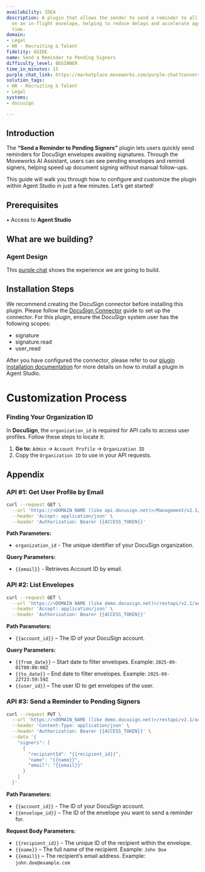 ```yaml
---
availability: IDEA
description: A plugin that allows the sender to send a reminder to all pending signers
  on an in-flight envelope, helping to reduce delays and accelerate agreement turnaround
  time.
domain:
- Legal
- HR - Recruiting & Talent
fidelity: GUIDE
name: Send a Reminder to Pending Signers
difficulty_level: BEGINNER
time_in_minutes: 15
purple_chat_link: https://marketplace.moveworks.com/purple-chat?conversation=%7B%22messages%22%3A%5B%7B%22parts%22%3A%5B%7B%22richText%22%3A%22%3Cp+xmlns%3D%5C%22http%3A%2F%2Fwww.w3.org%2F1999%2Fxhtml%5C%22%3EI+want+to+send+a+reminder+for+an+envelope+I+sent+on+Docusign%3C%2Fp%3E%22%7D%5D%2C%22role%22%3A%22user%22%7D%2C%7B%22parts%22%3A%5B%7B%22richText%22%3A%22%3Cp+xmlns%3D%5C%22http%3A%2F%2Fwww.w3.org%2F1999%2Fxhtml%5C%22%3EOkay%2C+which+envelope+would+you+like+to+send+a+reminder+for%3F%3C%2Fp%3E%22%7D%2C%7B%22reasoningSteps%22%3A%5B%7B%22richText%22%3A%22%3Cp+xmlns%3D%5C%22http%3A%2F%2Fwww.w3.org%2F1999%2Fxhtml%5C%22%3EFetching+your+in-flight+envelopes+from+%3Cb%3EDocuSign%3C%2Fb%3E%3C%2Fp%3E%22%2C%22status%22%3A%22success%22%7D%5D%7D%2C%7B%22richText%22%3A%22%3Col+xmlns%3D%5C%22http%3A%2F%2Fwww.w3.org%2F1999%2Fxhtml%5C%22%3E%3Cli%3E%3Cp%3ESOW+for+Project+Alpha+-+Pending%3A+Emily+White%3C%2Fp%3E%3C%2Fli%3E%3Cli%3E%3Cp%3EMutual+NDA+-+Pending%3A+John+Doe%3C%2Fp%3E%3C%2Fli%3E%3Cli%3E%3Cp%3EUpdated+Service+Agreement+-+Pending%3A+Michael+Johnson%2C+Sarah+Davis%3C%2Fp%3E%3C%2Fli%3E%3C%2Fol%3E%22%7D%5D%2C%22role%22%3A%22assistant%22%7D%2C%7B%22parts%22%3A%5B%7B%22richText%22%3A%221%22%7D%5D%2C%22role%22%3A%22user%22%7D%2C%7B%22parts%22%3A%5B%7B%22richText%22%3A%22%3Cp%3EI+will+send+a+reminder+for+%3Cstrong%3ESOW+for+Project+Alpha%3C%2Fstrong%3E+to+all+pending+signers.+Is+this+correct%3F%3C%2Fp%3E%22%7D%5D%2C%22role%22%3A%22assistant%22%7D%2C%7B%22parts%22%3A%5B%7B%22richText%22%3A%22%3Cp%3EYes%3C%2Fp%3E%22%7D%5D%2C%22role%22%3A%22user%22%7D%2C%7B%22parts%22%3A%5B%7B%22reasoningSteps%22%3A%5B%7B%22richText%22%3A%22%3Cp+xmlns%3D%5C%22http%3A%2F%2Fwww.w3.org%2F1999%2Fxhtml%5C%22%3ESending+reminder+for+envelope+%3Cb%3ESOW+for+Project+Alpha%3C%2Fb%3E+to+%3Ci%3EEmily+White%3C%2Fi%3E.%3C%2Fp%3E%22%2C%22status%22%3A%22success%22%7D%5D%7D%2C%7B%22richText%22%3A%22%3Cp+xmlns%3D%5C%22http%3A%2F%2Fwww.w3.org%2F1999%2Fxhtml%5C%22%3EDone.+A+reminder+has+been+sent+for+the+envelope+%27SOW+for+Project+Alpha%27.%3C%2Fp%3E%22%7D%2C%7B%22citations%22%3A%5B%7B%22citationTitle%22%3A%22SOW+for+Project+Alpha%22%2C%22connectorName%22%3A%22docusign%22%7D%5D%7D%5D%2C%22role%22%3A%22assistant%22%7D%5D%7D
solution_tags:
- HR - Recruiting & Talent
- Legal
systems:
- docusign

---
```

## **Introduction**

The **“Send a Reminder to Pending Signers”** plugin lets users quickly send reminders for DocuSign envelopes awaiting signatures. Through the Moveworks AI Assistant, users can see pending envelopes and remind signers, helping speed up document signing without manual follow-ups.

This guide will walk you through how to configure and customize the plugin within Agent Studio in just a few minutes. Let’s get started!

## **Prerequisites**

• Access to **Agent Studio**

## **What are we building?**

### **Agent Design**

This [purple chat](https://marketplace.moveworks.com/purple-chat?conversation=%7B%22messages%22%3A%5B%7B%22parts%22%3A%5B%7B%22richText%22%3A%22%3Cp+xmlns%3D%5C%22http%3A%2F%2Fwww.w3.org%2F1999%2Fxhtml%5C%22%3EI+want+to+send+a+reminder+for+an+envelope+I+sent+on+Docusign%3C%2Fp%3E%22%7D%5D%2C%22role%22%3A%22user%22%7D%2C%7B%22parts%22%3A%5B%7B%22richText%22%3A%22%3Cp+xmlns%3D%5C%22http%3A%2F%2Fwww.w3.org%2F1999%2Fxhtml%5C%22%3EOkay%2C+which+envelope+would+you+like+to+send+a+reminder+for%3F%3C%2Fp%3E%22%7D%2C%7B%22reasoningSteps%22%3A%5B%7B%22richText%22%3A%22%3Cp+xmlns%3D%5C%22http%3A%2F%2Fwww.w3.org%2F1999%2Fxhtml%5C%22%3EFetching+your+in-flight+envelopes+from+%3Cb%3EDocuSign%3C%2Fb%3E%3C%2Fp%3E%22%2C%22status%22%3A%22success%22%7D%5D%7D%2C%7B%22richText%22%3A%22%3Col+xmlns%3D%5C%22http%3A%2F%2Fwww.w3.org%2F1999%2Fxhtml%5C%22%3E%3Cli%3E%3Cp%3ESOW+for+Project+Alpha+-+Pending%3A+Emily+White%3C%2Fp%3E%3C%2Fli%3E%3Cli%3E%3Cp%3EMutual+NDA+-+Pending%3A+John+Doe%3C%2Fp%3E%3C%2Fli%3E%3Cli%3E%3Cp%3EUpdated+Service+Agreement+-+Pending%3A+Michael+Johnson%2C+Sarah+Davis%3C%2Fp%3E%3C%2Fli%3E%3C%2Fol%3E%22%7D%5D%2C%22role%22%3A%22assistant%22%7D%2C%7B%22parts%22%3A%5B%7B%22richText%22%3A%221%22%7D%5D%2C%22role%22%3A%22user%22%7D%2C%7B%22parts%22%3A%5B%7B%22richText%22%3A%22%3Cp+xmlns%3D%5C%22http%3A%2F%2Fwww.w3.org%2F1999%2Fxhtml%5C%22%3EI+will+send+a+reminder+for+%3Cb%3ESOW+for+Project+Alpha%3C%2Fb%3E+to+all+pending+recipients.+Is+this+correct%3F%3C%2Fp%3E%22%7D%5D%2C%22role%22%3A%22assistant%22%7D%2C%7B%22parts%22%3A%5B%7B%22richText%22%3A%22%3Cp%3EYes%3C%2Fp%3E%22%7D%5D%2C%22role%22%3A%22user%22%7D%2C%7B%22parts%22%3A%5B%7B%22reasoningSteps%22%3A%5B%7B%22richText%22%3A%22%3Cp+xmlns%3D%5C%22http%3A%2F%2Fwww.w3.org%2F1999%2Fxhtml%5C%22%3ESending+reminder+for+envelope+%3Cb%3ESOW+for+Project+Alpha%3C%2Fb%3E+to+%3Ci%3EEmily+White%3C%2Fi%3E.%3C%2Fp%3E%22%2C%22status%22%3A%22success%22%7D%5D%7D%2C%7B%22richText%22%3A%22%3Cp+xmlns%3D%5C%22http%3A%2F%2Fwww.w3.org%2F1999%2Fxhtml%5C%22%3EDone.+A+reminder+has+been+sent+for+the+envelope+%27SOW+for+Project+Alpha%27.%3C%2Fp%3E%22%7D%2C%7B%22citations%22%3A%5B%7B%22citationTitle%22%3A%22SOW+for+Project+Alpha%22%2C%22connectorName%22%3A%22docusign%22%7D%5D%7D%5D%2C%22role%22%3A%22assistant%22%7D%5D%7D) shows the experience we are going to build.

## **Installation Steps**

We recommend creating the DocuSign connector before installing this plugin. Please follow the [DocuSign Connector](https://marketplace.moveworks.com/connectors/docusign#how-to-implement) guide to set up the connector.
For this plugin, ensure the DocuSign system user has the following scopes:

- signature
- signature.read
- user_read

After you have configured the connector, please refer to our [plugin installation documentation](https://help.moveworks.com/docs/ai-agent-marketplace-installation) for more details on how to install a plugin in Agent Studio.

# **Customization Process**

### **Finding Your Organization ID**

In **DocuSign**, the `organization_id` is required for API calls to access user profiles. Follow these steps to locate it:

1. **Go to:** `Admin` → `Account Profile` → `Organization ID`
2. Copy the `Organization ID` to use in your API requests. 

## **Appendix**

### **API #1: Get User Profile by Email**

```bash
curl --request GET \
  --url 'https://<DOMAIN NAME (like api.docusign.net)>/Management/v2.1/organizations/<organization_id>/users/dsprofile?email={{email}}' \
  --header 'Accept: application/json' \
  --header 'Authorization: Bearer {{ACCESS_TOKEN}}'
```

**Path Parameters:**

- `organization_id` - The unique identifier of your DocuSign organization.

**Query Parameters:**

- `{{email}}` - Retrieves Account ID by email.

### **API #2: List Envelopes**

```bash
curl --request GET \
  --url 'https://<DOMAIN NAME (like demo.docusign.net)>/restapi/v2.1/accounts/{{account_id}}/envelopes?from_date={{from_date}}&to_date={{to_date}}&user_id={{user_id}}&status=sent,delivered&order=desc&order_by=created&include=recipients&count=50' \
  --header 'Accept: application/json' \
  --header 'Authorization: Bearer {{ACCESS_TOKEN}}'
```

**Path Parameters:**

- `{{account_id}}` – The ID of your DocuSign account.

**Query Parameters:**

- `{{from_date}}` – Start date to filter envelopes. Example: `2025-09-01T00:00:00Z`
- `{{to_date}}` – End date to filter envelopes. Example: `2025-09-22T23:59:59Z`
- `{{user_id}}` – The user ID to get envelopes of the user.

### **API #3: Send a Reminder to Pending Signers**

```bash
curl --request PUT \
  --url 'https://<DOMAIN_NAME (like demo.docusign.net)>/restapi/v2.1/accounts/{{account_id}}/envelopes/{{envelope_id}}/recipients?resend_envelope=true' \
  --header 'Content-Type: application/json' \
  --header 'Authorization: Bearer {{ACCESS_TOKEN}}' \
  --data '{
    "signers": [
      {
        "recipientId": "{{recipient_id}}",
        "name": "{{name}}",
        "email": "{{email}}"
      }
    ]
  }'
```

**Path Parameters:**

- `{{account_id}}` - The ID of your DocuSign account.
- `{{envelope_id}}` – The ID of the envelope you want to send a reminder for.

**Request Body Parameters:**

- `{{recipient_id}}`  - The unique ID of the recipient within the envelope.
- `{{name}}` – The full name of the recipient. Example: `John Doe`
- `{{email}}` – The recipient’s email address. Example: `john.doe@example.com`